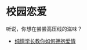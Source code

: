 # 校园恋爱

听说，你想在尝尝高压线的滋味？

* [纯情学长教你如何拥抱爱情](https://github.com/wandleshen/XuejunSurviveManual/blob/master/GuideBook/BadRomance/LovingGuide.md)